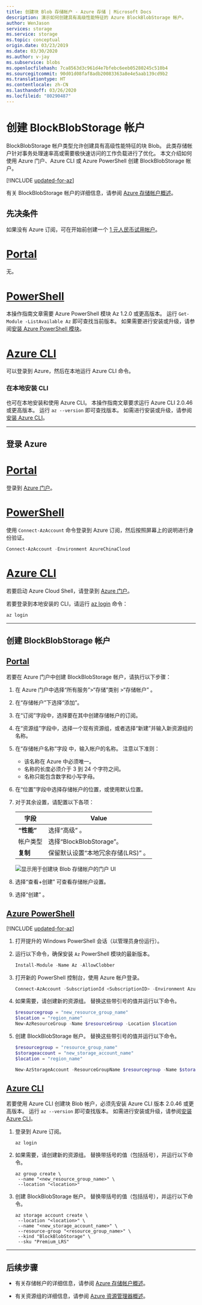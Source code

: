 ```yaml
---
title: 创建块 Blob 存储帐户 - Azure 存储 | Microsoft Docs
description: 演示如何创建具有高级性能特征的 Azure BlockBlobStorage 帐户。
author: WenJason
services: storage
ms.service: storage
ms.topic: conceptual
origin.date: 03/23/2019
ms.date: 03/30/2020
ms.author: v-jay
ms.subservice: blobs
ms.openlocfilehash: 7ca8563d3c961d4e7bfebc6eeb05280245c510b4
ms.sourcegitcommit: 90d01d08faf8adb20083363a8e4e5aab139cd9b2
ms.translationtype: HT
ms.contentlocale: zh-CN
ms.lasthandoff: 03/26/2020
ms.locfileid: "80290487"
---
```

# <a name="create-a-blockblobstorage-account"></a>创建 BlockBlobStorage 帐户

BlockBlobStorage 帐户类型允许创建具有高级性能特征的块 Blob。 此类存储帐户针对事务处理速率高或需要极快速访问的工作负载进行了优化。 本文介绍如何使用 Azure 门户、Azure CLI 或 Azure PowerShell 创建 BlockBlobStorage 帐户。

[!INCLUDE [updated-for-az](../../../includes/storage-data-lake-gen2-support.md)]

有关 BlockBlobStorage 帐户的详细信息，请参阅 [Azure 存储帐户概述](/storage/common/storage-account-overview)。

## <a name="prerequisites"></a>先决条件

如果没有 Azure 订阅，可在开始前创建一个 [1 元人民币试用帐户](https://wd.azure.cn/pricing/1rmb-trial-full)。

# <a name="portal"></a>[Portal](#tab/azure-portal)

无。

# <a name="powershell"></a>[PowerShell](#tab/azure-powershell)

本操作指南文章需要 Azure PowerShell 模块 Az 1.2.0 或更高版本。 运行 `Get-Module -ListAvailable Az` 即可查找当前版本。 如果需要进行安装或升级，请参阅[安装 Azure PowerShell 模块](https://docs.microsoft.com/powershell/azure/install-Az-ps)。

# <a name="azure-cli"></a>[Azure CLI](#tab/azure-cli)

可以登录到 Azure，然后在本地运行 Azure CLI 命令。

### <a name="install-the-cli-locally"></a>在本地安装 CLI

也可在本地安装和使用 Azure CLI。 本操作指南文章要求运行 Azure CLI 2.0.46 或更高版本。 运行 `az --version` 即可查找版本。 如需进行安装或升级，请参阅[安装 Azure CLI](/cli/install-azure-cli)。 

---

## <a name="sign-in-to-azure"></a>登录 Azure

# <a name="portal"></a>[Portal](#tab/azure-portal)

登录到 [Azure 门户](https://portal.azure.cn)。

# <a name="powershell"></a>[PowerShell](#tab/azure-powershell)

使用 `Connect-AzAccount` 命令登录到 Azure 订阅，然后按照屏幕上的说明进行身份验证。

```powershell
Connect-AzAccount -Environment AzureChinaCloud
```

# <a name="azure-cli"></a>[Azure CLI](#tab/azure-cli)

若要启动 Azure Cloud Shell，请登录到 [Azure 门户](https://portal.azure.cn)。

若要登录到本地安装的 CLI，请运行 [az login](/cli/reference-index#az-login) 命令：

```cli
az login
```

---

## <a name="create-a-blockblobstorage-account"></a>创建 BlockBlobStorage 帐户

## <a name="portal"></a>[Portal](#tab/azure-portal)
若要在 Azure 门户中创建 BlockBlobStorage 帐户，请执行以下步骤：

1. 在 Azure 门户中选择“所有服务”>“存储”类别 >“存储帐户”    。

1. 在“存储帐户”下选择“添加”。  

1. 在“订阅”字段中，选择要在其中创建存储帐户的订阅。 

1. 在“资源组”字段中，选择一个现有资源组，或者选择“新建”并输入新资源组的名称。  

1. 在“存储帐户名称”字段  中，输入帐户的名称。 注意以下准则：

   - 该名称在 Azure 中必须唯一。
   - 名称的长度必须介于 3 到 24 个字符之间。
   - 名称只能包含数字和小写字母。

1. 在“位置”字段中选择存储帐户的位置，或使用默认位置。 

1. 对于其余设置，请配置以下各项：

   |字段     |Value  |
   |---------|---------|
   |**“性能”**    |  选择“高级”  。   |
   | 帐户类型    | 选择“BlockBlobStorage”。       |
   |**复制**    |  保留默认设置“本地冗余存储(LRS)”  。      |

   ![显示用于创建块 Blob 存储帐户的门户 UI](media/storage-blob-create-account-block-blob/create-block-blob-storage-account.png)

1. 选择“查看+创建”  可查看存储帐户设置。

1. 选择“创建”  。

## <a name="azure-powershell"></a>[Azure PowerShell](#tab/azure-powershell)

[!INCLUDE [updated-for-az](../../../includes/updated-for-az.md)]

1. 打开提升的 Windows PowerShell 会话（以管理员身份运行）。

1. 运行以下命令，确保安装 `Az` PowerShell 模块的最新版本。

   ```powershell
   Install-Module -Name Az -AllowClobber
   ```

1. 打开新的 PowerShell 控制台，使用 Azure 帐户登录。

   ```powershell
   Connect-AzAccount -SubscriptionId <SubscriptionID> -Environment AzureChinaCloud
   ```

1. 如果需要，请创建新的资源组。 替换这些带引号的值并运行以下命令。

   ```powershell
   $resourcegroup = "new_resource_group_name"
   $location = "region_name"
   New-AzResourceGroup -Name $resourceGroup -Location $location
   ```

1. 创建 BlockBlobStorage 帐户。 替换这些带引号的值并运行以下命令。

   ```powershell
   $resourcegroup = "resource_group_name"
   $storageaccount = "new_storage_account_name"
   $location = "region_name"

   New-AzStorageAccount -ResourceGroupName $resourcegroup -Name $storageaccount -Location $location -Kind "BlockBlobStorage" -SkuName "Premium_LRS"
   ```

## <a name="azure-cli"></a>[Azure CLI](#tab/azure-cli)

若要使用 Azure CLI 创建块 Blob 帐户，必须先安装 Azure CLI 版本 2.0.46 或更高版本。 运行 `az --version` 即可查找版本。 如需进行安装或升级，请参阅[安装 Azure CLI](/cli/install-azure-cli)。

1. 登录到 Azure 订阅。

   ```azurecli
   az login
   ```

1. 如果需要，请创建新的资源组。 替换带括号的值（包括括号），并运行以下命令。

   ```azurecli
   az group create \
    --name "<new_resource_group_name>" \
    --location "<location>"
   ```

1. 创建 BlockBlobStorage 帐户。 替换带括号的值（包括括号），并运行以下命令。

   ```azurecli
   az storage account create \
    --location "<location>" \
    --name "<new_storage_account_name>" \
    --resource-group "<resource_group_name>" \
    --kind "BlockBlobStorage" \
    --sku "Premium_LRS"
   ```

---

## <a name="next-steps"></a>后续步骤

- 有关存储帐户的详细信息，请参阅 [Azure 存储帐户概述](/storage/common/storage-account-overview)。

- 有关资源组的详细信息，请参阅 [Azure 资源管理器概述](/azure-resource-manager/resource-group-overview)。
